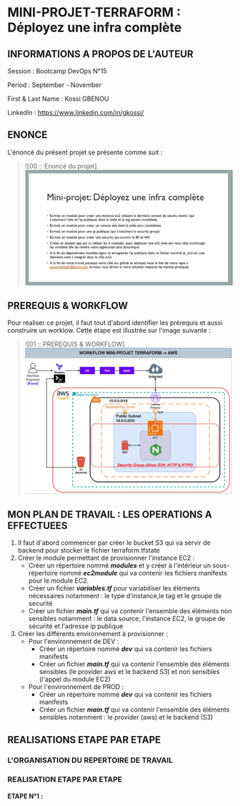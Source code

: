 # MINI-PROJET-TERRAFORM : Déployez une infra complète

## INFORMATIONS A PROPOS DE L'AUTEUR

Session           : Bootcamp DevOps N°15

Period            : September - November

First & Last Name : Kossi GBENOU

LinkedIn          : https://www.linkedin.com/in/gkossi/


## ENONCE

L'énoncé du présent projet se présente comme suit :

> ![00 :: Enoncé du projet] ![](images/00-enonce/00-enonce.jpg)


## PREREQUIS & WORKFLOW

Pour réaliser ce projet, il faut tout d'abord identifier les prérequis et aussi construire un worklow. Cette étape est illustrée sur l'image suivante  :

> ![01 :: PREREQUIS & WORKFLOW] ![](images/01-diagramme/DiagrammeMiniProjetTerraform.jpg)
<!--div align="center">
	<p>
<a href="https://www.terraform.io/" target="_blank"><img src="https://github.com/devicons/devicon/blob/v2.16.0/icons/terraform/terraform-original-wordmark.svg" width="300" height="300"/></a>
<a href="https://aws.amazon.com/fr/" target="_blank"><img src="https://github.com/devicons/devicon/blob/v2.16.0/icons/amazonwebservices/amazonwebservices-original-wordmark.svg" width="300" height="300"/></a>
</p>
</div-->

## MON PLAN DE TRAVAIL :  LES OPERATIONS A EFFECTUEES
1. Il faut d'abord commencer par créer le bucket S3 qui va servir de backend pour stocker le fichier terraform.tfstate
2. Créer le module permettant de provisionner l'instance EC2 :
	- Créer un répertoire nommé ***modules*** et y créer à l'intérieur un sous-répertoire nommé ***ec2module*** qui va contenir les fichiers manifests pour le module EC2.
	- Créer un fichier ***variables.tf*** pour variabiliser les éléments nécessaires notamment : le type d'instance,le tag et le groupe de securité
	- Créer un fichier ***main.tf*** qui va contenir l'ensemble des éléments non sensibles notamment : le data source, l'instance EC2, le groupe de sécurité et l'adresse ip publique
3. Créer les différents environnement à provisionner :
	- Pour l'environnement de DEV :
		- Créer un répertoire nommé ***dev*** qui va contenir les fichiers manifests
		- Créer un fichier ***main.tf*** qui va contenir l'ensemble des éléments sensibles (le provider aws et le backend S3) et non sensibles (l'appel du module EC2)
	- Pour l'environnement de PROD :
		- Créer un répertoire nommé ***dev*** qui va contenir les fichiers manifests
		- Créer un fichier ***main.tf*** qui va contenir l'ensemble des éléments sensibles notamment : le provider (aws) et le backend (S3)

## REALISATIONS ETAPE PAR ETAPE

### L'ORGANISATION DU REPERTOIRE DE TRAVAIL


### REALISATION ETAPE PAR ETAPE


#### ETAPE N°1 : 


